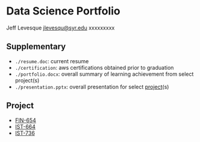 # Data Science Portfolio

Jeff Levesque
jlevesqu@syr.edu
xxxxxxxxx

## Supplementary

- `./resume.doc`: current resume
- `./certification`: aws certifications obtained prior to graduation
- `./portfolio.docx`: overall summary of learning achievement from select project(s)
- `./presentation.pptx`: overall presentation for select [project](https://github.com/jeff1evesque/ist-exit-portfolio#project)(s)

## Project

- [FIN-654](https://github.com/jeff1evesque/ist-exit-portfolio/tree/master/FIN-654_Portfolio-Analysis)
- [IST-664](https://github.com/jeff1evesque/ist-exit-portfolio/tree/master/IST-664_Chatbot)
- [IST-736](https://github.com/jeff1evesque/ist-exit-portfolio/tree/master/IST-736_Market-Sentiment)
